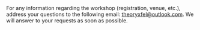 
<html>

<style type="text/css">
.page-header {
  color: white;
  text-align: center;
  background-color: white;
  background-image: url("./images/FELheader.png");
  background-repeat: no-repeat;
  background-size: cover;
  margin: 0 auto;

}
</style>
<body>
For any information regarding the workshop (registration, venue, etc.), address your questions to the following email: <a href="mailto:theoryxfel@outlook.com">theoryxfel@outlook.com</a>. We will answer to your requests as soon as possible.
</body>
</html>
